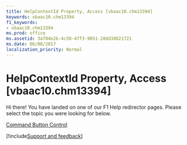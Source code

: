 ```yaml
---
title: HelpContextId Property, Access [vbaac10.chm13394]
keywords: vbaac10.chm13394
f1_keywords:
- vbaac10.chm13394
ms.prod: office
ms.assetid: 3af04e2b-4c58-47f3-9051-28dd38621721
ms.date: 06/08/2017
localization_priority: Normal
---
```



# HelpContextId Property, Access [vbaac10.chm13394]

Hi there! You have landed on one of our F1 Help redirector pages. Please select the topic you were looking for below.

[Command Button Control](http://msdn.microsoft.com/library/aea2b8e8-2249-0055-472f-e67b86044669%28Office.15%29.aspx)

[!include[Support and feedback](~/includes/feedback-boilerplate.md)]